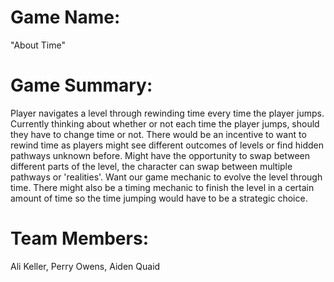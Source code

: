 # Game Name: 

"About Time"

# Game Summary: 

Player navigates a level through rewinding time every time the player jumps. Currently thinking about whether or not each time the player jumps, should they have to change time or not. There would be an incentive to want to rewind time as players might see different outcomes of levels or find hidden pathways unknown before. Might have the opportunity to swap between different parts of the level, the character can swap between multiple pathways or 'realities'. Want our game mechanic to evolve the level through time. There might also be a timing mechanic to finish the level in a certain amount of time so the time jumping would have to be a strategic choice. 

# Team Members:

Ali Keller, Perry Owens, Aiden Quaid
